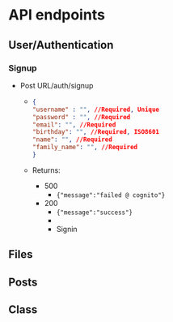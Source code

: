 # API endpoints

## User/Authentication

### Signup

- Post URL/auth/signup

  - ```json
    {
    "username" : "", //Required, Unique
    "password" : "", //Required
    "email": "", //Required
    "birthday": "", //Required, ISO8601
    "name": "", //Required
    "family_name": "", //Required
    }
    ```
  - Returns:

    - 500
      - `{"message":"failed @ cognito"}`
    - 200
      - `{"message":"success"}`
      - 
      - Signin

## Files

## Posts

## Class
